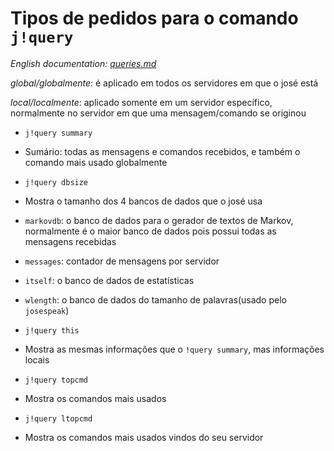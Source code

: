 Tipos de pedidos para o comando `j!query`
=========================================

*English documentation: [queries.md](https://github.com/lkmnds/jose/blob/master/doc/queries.md)*

*global/globalmente*: é aplicado em todos os servidores em que o josé está

*local/localmente*: aplicado somente em um servidor específico, normalmente no servidor em que uma mensagem/comando se originou

 * `j!query summary`
  * Sumário: todas as mensagens e comandos recebidos, e também o comando mais usado globalmente

 * `j!query dbsize`
  * Mostra o tamanho dos 4 bancos de dados que o josé usa
   * `markovdb`: o banco de dados para o gerador de textos de Markov, normalmente é o maior banco de dados pois possui todas as mensagens recebidas
   * `messages`: contador de mensagens por servidor
   * `itself`: o banco de dados de estatísticas
   * `wlength`: o banco de dados do tamanho de palavras(usado pelo `josespeak`)

 * `j!query this`
  * Mostra as mesmas informações que o `!query summary`, mas informações locais

 * `j!query topcmd`
  * Mostra os comandos mais usados

 * `j!query ltopcmd`
  * Mostra os comandos mais usados vindos do seu servidor

